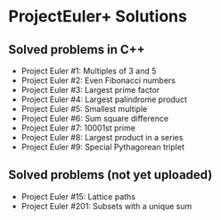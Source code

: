 # ProjectEuler+ Solutions

## Solved problems in C++
- Project Euler #1: Multiples of 3 and 5
- Project Euler #2: Even Fibonacci numbers
- Project Euler #3: Largest prime factor
- Project Euler #4: Largest palindrome product
- Project Euler #5: Smallest multiple
- Project Euler #6: Sum square difference
- Project Euler #7: 10001st prime
- Project Euler #8: Largest product in a series
- Project Euler #9: Special Pythagorean triplet

## Solved problems (not yet uploaded)
- Project Euler #15: Lattice paths
- Project Euler #201: Subsets with a unique sum
